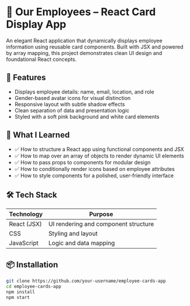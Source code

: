 # 👥 Our Employees – React Card Display App

An elegant React application that dynamically displays employee information using reusable card components. Built with JSX and powered by array mapping, this project demonstrates clean UI design and foundational React concepts.

## 🚀 Features

- Displays employee details: name, email, location, and role
- Gender-based avatar icons for visual distinction
- Responsive layout with subtle shadow effects
- Clean separation of data and presentation logic
- Styled with a soft pink background and white card elements

## 🧠 What I Learned

- ✅ How to structure a React app using functional components and JSX
- ✅ How to map over an array of objects to render dynamic UI elements
- ✅ How to pass props to components for modular design
- ✅ How to conditionally render icons based on employee attributes
- ✅ How to style components for a polished, user-friendly interface

## 🛠️ Tech Stack

| Technology | Purpose |
|------------|---------|
| React (JSX) | UI rendering and component structure |
| CSS        | Styling and layout |
| JavaScript | Logic and data mapping |

## 📦 Installation

```bash
git clone https://github.com/your-username/employee-cards-app
cd employee-cards-app
npm install
npm start
